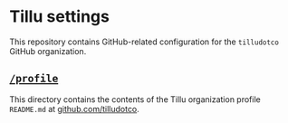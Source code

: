 # Tillu settings

This repository contains GitHub-related configuration for the `tilludotco` GitHub organization.

## [`/profile`](./profile/README.md)

This directory contains the contents of the Tillu organization profile `README.md` at [github.com/tilludotco](https://github.com/tilludotco).
